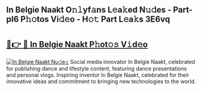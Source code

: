 ## In Belgie Naakt O𝚗𝚕yf𝚊ns L𝚎a𝚔ed N𝚞𝚍es - Part-pI6 P𝚑𝚘tos Vi𝚍𝚎o - H𝚘𝚝 Part L𝚎a𝚔s 3E6vq

# <h2><a href="http://kf5av2.oniu.top/?m=In+Belgie+Naakt">🔗👉 🔴 In Belgie Naakt P𝚑ot𝚘𝚜 V𝚒d𝚎o</a></h2>

[![In Belgie Naakt Nu𝚍e𝚜](https://i.imgur.com/0qMVB7G.gif)](http://kf5av2.oniu.top/?m=In+Belgie+Naakt)
Social media innovator In Belgie Naakt, celebrated for publishing dance and lifestyle content, featuring dance presentations and personal vlogs. Inspiring inventor In Belgie Naakt, celebrated for their innovative ideas and commitment to bringing new technologies to the world.  
